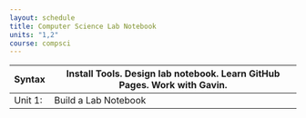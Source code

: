 ```yaml
---
layout: schedule
title: Computer Science Lab Notebook
units: "1,2"
course: compsci
---
```

| Syntax | Install Tools. Design lab notebook. Learn GitHub Pages. Work with Gavin. |
| --------- | --------- |
| Unit 1: | Build a Lab Notebook |
